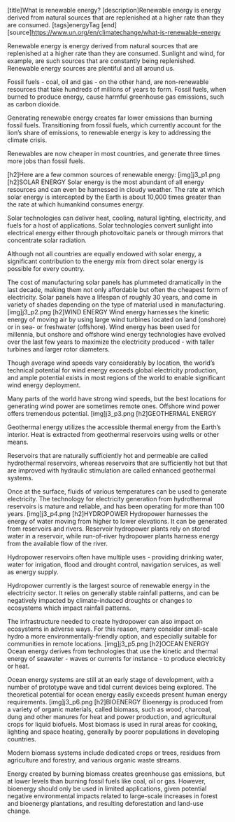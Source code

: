 [title]What is renewable energy?
[description]Renewable energy is energy derived from natural sources that are replenished at a higher rate than they are consumed.
[tags]energyTag
[end]
[source]https://www.un.org/en/climatechange/what-is-renewable-energy

Renewable energy is energy derived from natural sources that are replenished at a higher rate than they are consumed. Sunlight and wind, for example, are such sources that are constantly being replenished. Renewable energy sources are plentiful and all around us.

Fossil fuels - coal, oil and gas - on the other hand, are non-renewable resources that take hundreds of millions of years to form. Fossil fuels, when burned to produce energy, cause harmful greenhouse gas emissions, such as carbon dioxide.

Generating renewable energy creates far lower emissions than burning fossil fuels. Transitioning from fossil fuels, which currently account for the lion’s share of emissions, to renewable energy is key to addressing the climate crisis.

Renewables are now cheaper in most countries, and generate three times more jobs than fossil fuels.

[h2]Here are a few common sources of renewable energy:
[img]j3_p1.png
[h2]SOLAR ENERGY
Solar energy is the most abundant of all energy resources and can even be harnessed in cloudy weather. The rate at which solar energy is intercepted by the Earth is about 10,000 times greater than the rate at which humankind consumes energy.

Solar technologies can deliver heat, cooling, natural lighting, electricity, and fuels for a host of applications. Solar technologies convert sunlight into electrical energy either through photovoltaic panels or through mirrors that concentrate solar radiation.

Although not all countries are equally endowed with solar energy, a significant contribution to the energy mix from direct solar energy is possible for every country.

The cost of manufacturing solar panels has plummeted dramatically in the last decade, making them not only affordable but often the cheapest form of electricity. Solar panels have a lifespan of roughly 30 years, and come in variety of shades depending on the type of material used in manufacturing.
[img]j3_p2.png
[h2]WIND ENERGY
Wind energy harnesses the kinetic energy of moving air by using large wind turbines located on land (onshore) or in sea- or freshwater (offshore). Wind energy has been used for millennia, but onshore and offshore wind energy technologies have evolved over the last few years to maximize the electricity produced - with taller turbines and larger rotor diameters.

Though average wind speeds vary considerably by location, the world’s technical potential for wind energy exceeds global electricity production, and ample potential exists in most regions of the world to enable significant wind energy deployment.

Many parts of the world have strong wind speeds, but the best locations for generating wind power are sometimes remote ones. Offshore wind power offers tremendous potential.
[img]j3_p3.png
[h2]GEOTHERMAL ENERGY

Geothermal energy utilizes the accessible thermal energy from the Earth’s interior. Heat is extracted from geothermal reservoirs using wells or other means.

Reservoirs that are naturally sufficiently hot and permeable are called hydrothermal reservoirs, whereas reservoirs that are sufficiently hot but that are improved with hydraulic stimulation are called enhanced geothermal systems.

Once at the surface, fluids of various temperatures can be used to generate electricity. The technology for electricity generation from hydrothermal reservoirs is mature and reliable, and has been operating for more than 100 years.
[img]j3_p4.png
[h2]HYDROPOWER
Hydropower harnesses the energy of water moving from higher to lower elevations. It can be generated from reservoirs and rivers. Reservoir hydropower plants rely on stored water in a reservoir, while run-of-river hydropower plants harness energy from the available flow of the river.

Hydropower reservoirs often have multiple uses - providing drinking water, water for irrigation, flood and drought control, navigation services, as well as energy supply.

Hydropower currently is the largest source of renewable energy in the electricity sector. It relies on generally stable rainfall patterns, and can be negatively impacted by climate-induced droughts or changes to ecosystems which impact rainfall patterns.

The infrastructure needed to create hydropower can also impact on ecosystems in adverse ways. For this reason, many consider small-scale hydro a more environmentally-friendly option, and especially suitable for communities in remote locations.
[img]j3_p5.png
[h2]OCEAN ENERGY
Ocean energy derives from technologies that use the kinetic and thermal energy of seawater - waves or currents for instance -  to produce electricity or heat.

Ocean energy systems are still at an early stage of development, with a number of prototype wave and tidal current devices being explored. The theoretical potential for ocean energy easily exceeds present human energy requirements.
[img]j3_p6.png
[h2]BIOENERGY
Bioenergy is produced from a variety of organic materials, called biomass, such as wood, charcoal, dung and other manures for heat and power production, and agricultural crops for liquid biofuels. Most biomass is used in rural areas for cooking, lighting and space heating, generally by poorer populations in developing countries.

Modern biomass systems include dedicated crops or trees, residues from agriculture and forestry, and various organic waste streams.


Energy created by burning biomass creates greenhouse gas emissions, but at lower levels than burning fossil fuels like coal, oil or gas. However, bioenergy should only be used in limited applications, given potential negative environmental impacts related to large-scale increases in forest and bioenergy plantations, and resulting deforestation and land-use change.
